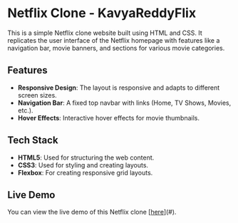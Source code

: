 # Netflix Clone - KavyaReddyFlix

This is a simple Netflix clone website built using HTML and CSS. It replicates the user interface of the Netflix homepage with features like a navigation bar, movie banners, and sections for various movie categories.

## Features

- **Responsive Design**: The layout is responsive and adapts to different screen sizes.
- **Navigation Bar**: A fixed top navbar with links (Home, TV Shows, Movies, etc.).
- **Hover Effects**: Interactive hover effects for movie thumbnails.

## Tech Stack

- **HTML5**: Used for structuring the web content.
- **CSS3**: Used for styling and creating layouts.
- **Flexbox**: For creating responsive grid layouts.

## Live Demo

You can view the live demo of this Netflix clone [[here](https://kavyareddyflix.ccbp.tech/)](#).

